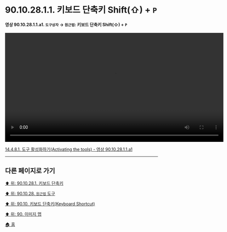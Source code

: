 # 90.10.28.1.1. 키보드 단축키 Shift(⇧) + `P`

<a id="90-10-28-01-01-a1"></a>

#### 영상 90.10.28.1.1.a1. `도구상자` → `원근법`: 키보드 단축키 Shift(⇧) + `P`
<video controls="controls" width="720" src="https://github.com/wonder13662/gimp/assets/15767104/d9e4780d-dd47-4aab-ac69-9b939623b247"></video>

[14.4.8.1. 도구 활성화하기(Activating the tools) - 영상 90.10.28.1.1.a1](./14-04-08-01-activating_the_tool.md#90-10-28-01-01-a1)

***

## 다른 페이지로 가기

[⬆️ 위: 90.10.28.1. 키보드 단축키](./90-10-28-01-00-keyboard_shortcut.md)

[⬆️ 위: 90.10.28. `원근법` 도구](./90-10-28-00-perspective.md)

[⬆️ 위: 90.10. 키보드 단축키(Keyboard Shortcut)](./90-10-00-keyboard_shortcut.md)

[⬆️ 위: 90. 이미지 맵](./90-00-image-map.md)

[🏠 홈](./00-home.md)